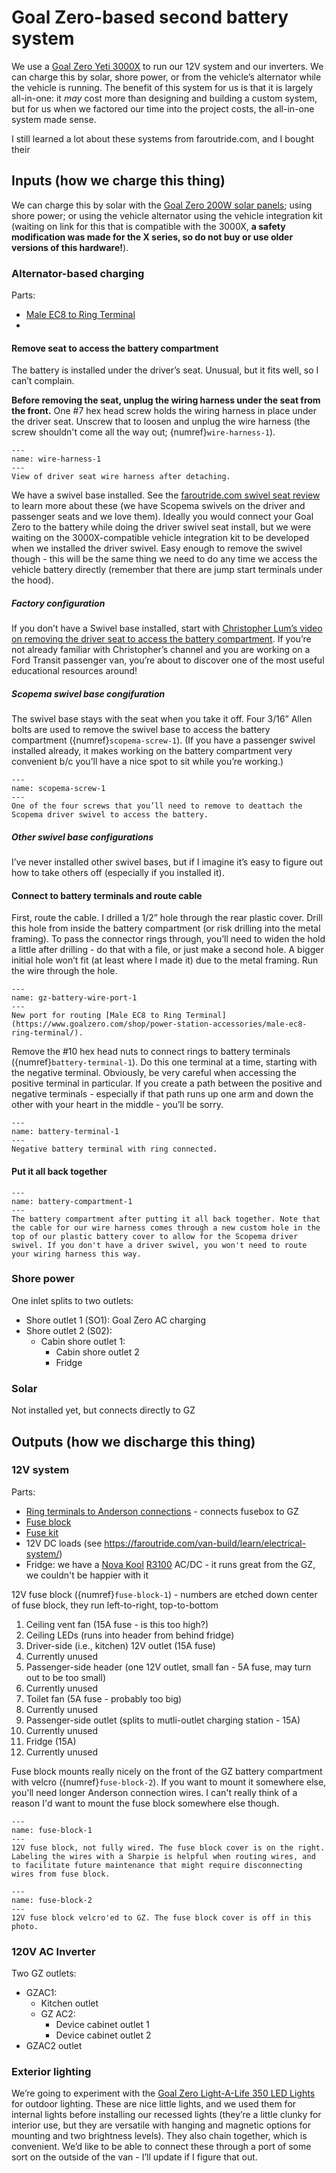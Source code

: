 # Goal Zero-based second battery system

We use a [Goal Zero Yeti 3000X](https://amzn.to/3bpxnqB) to run our 12V system and our inverters. We can charge this by solar, shore power, or from the vehicle’s alternator while the vehicle is running. The benefit of this system for us is that it is largely all-in-one: it _may_ cost more than designing and building a custom system, but for us when we factored our time into the project costs, the all-in-one system made sense. 

I still learned a lot about these systems from faroutride.com, and I bought their 

## Inputs (how we charge this thing)
We can charge this by solar with the [Goal Zero 200W solar panels](https://amzn.to/37ygdWH); using shore power; or using the vehicle alternator using the vehicle integration kit (waiting on link for this that is compatible with the 3000X, **a safety modification was made for the X series, so do not buy or use older versions of this hardware!**). 

### Alternator-based charging
Parts:
* [Male EC8 to Ring Terminal](https://www.goalzero.com/shop/power-station-accessories/male-ec8-ring-terminal/)
* 



#### Remove seat to access the battery compartment
The battery is installed under the driver’s seat. Unusual, but it fits well, so I can’t complain. 

**Before removing the seat, unplug the wiring harness under the seat from the front.** One #7 hex head screw holds the wiring harness in place under the driver seat. Unscrew that to loosen and unplug the wire harness (the screw shouldn't come all the way out; {numref}`wire-harness-1`).

```{figure} images/wire-harness-1.jpeg
---
name: wire-harness-1
---
View of driver seat wire harness after detaching. 
```

We have a swivel base installed. See the [faroutride.com swivel seat review](https://faroutride.com/swivels-review/) to learn more about these (we have Scopema swivels on the driver and passenger seats and we love them). Ideally you would connect your Goal Zero to the battery while doing the driver swivel seat install, but we were waiting on the 3000X-compatible vehicle integration kit to be developed when we installed the driver swivel. Easy enough to remove the swivel though - this will be the same thing we need to do any time we access the vehicle battery directly (remember that there are jump start terminals under the hood). 

##### Factory configuration
If you don’t have a Swivel base installed, start with [Christopher Lum’s video on removing the driver seat to access the battery compartment](https://www.youtube.com/watch?v=0SsDbT-J8cU). If you’re not already familiar with Christopher’s channel and you are working on a Ford Transit passenger van, you’re about to discover one of the most useful educational resources around! 

##### Scopema swivel base congifuration

The swivel base stays with the seat when you take it off. Four 3/16” Allen bolts are used to remove the swivel base to access the battery compartment ({numref}`scopema-screw-1`). (If you have a passenger swivel installed already, it makes working on the battery compartment very convenient b/c you’ll have a nice spot to sit while you’re working.) 

```{figure} images/scopema-screw-1.jpeg
---
name: scopema-screw-1
---
One of the four screws that you’ll need to remove to deattach the Scopema driver swivel to access the battery.  
```

##### Other swivel base configurations
I’ve never installed other swivel bases, but if I imagine it’s easy to figure out how to take others off (especially if you installed it). 

#### Connect to battery terminals and route cable

First, route the cable. I drilled a 1/2” hole through the rear plastic cover. Drill this hole from inside the battery compartment (or risk drilling into the metal framing). To pass the connector rings through, you’ll need to widen the hold a little after drilling - do that with a file, or just make a second hole. A bigger initial hole won’t fit (at least where I made it) due to the metal framing. Run the wire through the hole. 

```{figure} images/gz-battery-wire-port-1.jpeg
---
name: gz-battery-wire-port-1
---
New port for routing [Male EC8 to Ring Terminal](https://www.goalzero.com/shop/power-station-accessories/male-ec8-ring-terminal/).
```

Remove the #10 hex head nuts to connect rings to battery terminals ({numref}`battery-terminal-1`). Do this one terminal at a time, starting with the negative terminal. Obviously, be very careful when accessing the positive terminal in particular. If you create a path between the positive and negative terminals - especially if that path runs  up one arm and down the other with your heart in the middle - you’ll be sorry. 

```{figure} images/battery-terminal-1.jpeg
---
name: battery-terminal-1
---
Negative battery terminal with ring connected.
```

#### Put it all back together

```{figure} images/battery-compartment-1.jpeg
---
name: battery-compartment-1
---
The battery compartment after putting it all back together. Note that the cable for our wire harness comes through a new custom hole in the top of our plastic battery cover to allow for the Scopema driver swivel. If you don't have a driver swivel, you won't need to route your wiring harness this way.
```

### Shore power

One inlet splits to two outlets:
 - Shore outlet 1 (SO1): Goal Zero AC charging
 - Shore outlet 2 (S02): 
    - Cabin shore outlet 1:
        - Cabin shore outlet 2
        - Fridge

### Solar

Not installed yet, but connects directly to GZ

## Outputs (how we discharge this thing)

### 12V system

Parts:
 - [Ring terminals to Anderson connections](https://amzn.to/3bCADis) - connects fusebox to GZ
 - [Fuse block](https://amzn.to/2Mzpjvg)
 - [Fuse kit](https://amzn.to/3bJa3V8)
  - 12V DC loads (see https://faroutride.com/van-build/learn/electrical-system/)
  - Fridge: we have a [Nova Kool](https://www.novakool.com/) [R3100](https://www.novakool.com/r3100-1) AC/DC - it runs great from the GZ, we couldn't be happier with it

12V fuse block ({numref}`fuse-block-1`) - numbers are etched down center of fuse block, they run left-to-right, top-to-bottom
 1. Ceiling vent fan (15A fuse - is this too high?)
 2. Ceiling LEDs (runs into header from behind fridge)
 3. Driver-side (i.e., kitchen) 12V outlet (15A fuse)
 4. Currently unused
 5. Passenger-side header (one 12V outlet, small fan - 5A fuse, may turn out to be too small) 
 6. Currently unused
 7. Toilet fan (5A fuse - probably too big)
 8. Currently unused
 9. Passenger-side outlet (splits to mutli-outlet charging station - 15A)
 10. Currently unused
 11. Fridge (15A)
 12. Currently unused

Fuse block mounts really nicely on the front of the GZ battery compartment with velcro ({numref}`fuse-block-2`). If you want to mount it somewhere else, you'll need longer Anderson connection wires. I can't really think of a reason I'd want to mount the fuse block somewhere else though. 

```{figure} images/fuse-block-1.jpeg
---
name: fuse-block-1
---
12V fuse block, not fully wired. The fuse block cover is on the right. Labeling the wires with a Sharpie is helpful when routing wires, and to facilitate future maintenance that might require disconnecting wires from fuse block. 
```

```{figure} images/fuse-block-2.jpeg
---
name: fuse-block-2
---
12V fuse block velcro'ed to GZ. The fuse block cover is off in this photo.
```


### 120V AC Inverter
Two GZ outlets:
 - GZAC1: 
    - Kitchen outlet
    - GZ AC2:
        - Device cabinet outlet 1
        - Device cabinet outlet 2
 - GZAC2 outlet
    

### Exterior lighting
We’re going to experiment with the [Goal Zero Light-A-Life 350 LED Lights](https://amzn.to/2NHvJbZ) for outdoor lighting. These are nice little lights, and we used them for internal lights before installing our recessed lights (they’re a little clunky for interior use, but they are versatile with hanging and magnetic options for mounting and two brightness levels). They also chain together, which is convenient. We’d like to be able to connect these through a port of some sort on the outside of the van - I’ll update if I figure that out. 



